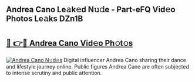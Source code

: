## Andrea Cano Le𝚊k𝚎d N𝚞𝚍e - Part-eFQ Vid𝚎o Photos Le𝚊ks DZn1B

# <h2><a href="http://fbd4mna.evod.top/?m=Andrea+Cano">🔗 👉🔴 Andrea Cano Vid𝚎o Ph𝚘t𝚘s</a></h2>

[![Andrea Cano N𝚞d𝚎s](https://i.imgur.com/8V9OHl7.gif)](http://fbd4mna.evod.top/?m=Andrea+Cano)
Digital influencer Andrea Cano sharing their dance and lifestyle journey online. Public figures Andrea Cano are often subjected to intense scrutiny and public attention. 
